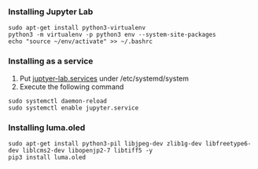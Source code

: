 ### Installing Jupyter Lab

```
sudo apt-get install python3-virtualenv
python3 -m virtualenv -p python3 env --system-site-packages
echo "source ~/env/activate" >> ~/.bashrc
```

### Installing as a service

1. Put [juptyer-lab.services](jupyter-lab.services) under /etc/systemd/system
2. Execute the following command

```
sudo systemctl daemon-reload
sudo systemctl enable jupyter.service
```

### Installing luma.oled

```
sudo apt-get install python3-pil libjpeg-dev zlib1g-dev libfreetype6-dev liblcms2-dev libopenjp2-7 libtiff5 -y 
pip3 install luma.oled
```
